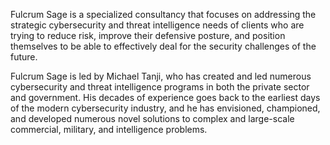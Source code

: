 Fulcrum Sage is a specialized consultancy that focuses on addressing the strategic cybersecurity and threat intelligence needs of clients who are trying to reduce risk, improve their defensive posture, and position themselves to be able to effectively deal for the security challenges of the future.

Fulcrum Sage is led by Michael Tanji, who has created and led numerous cybersecurity and threat intelligence programs in both the private sector and government. His decades of experience goes back to the earliest days of the modern cybersecurity industry, and he has envisioned, championed, and developed numerous novel solutions to complex and large-scale commercial, military, and intelligence problems.
